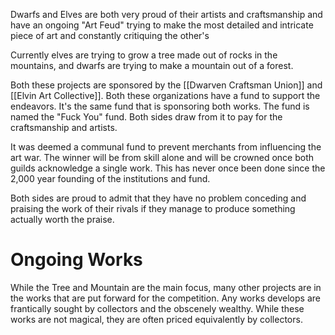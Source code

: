 Dwarfs and Elves are both very proud of their artists and craftsmanship and have an ongoing "Art Feud" trying to make the most detailed and intricate piece of art and constantly critiquing the other's

Currently elves are trying to grow a tree made out of rocks in the mountains, and dwarfs are trying to make a mountain out of a forest.

Both these projects are sponsored by the [[Dwarven Craftsman Union]] and [[Elvin Art Collective]]. Both these organizations have a fund to support the endeavors. It's the same fund that is sponsoring both works. The fund is named the "Fuck You" fund. Both sides draw from it to pay for the craftsmanship and artists.

It was deemed a communal fund to prevent merchants from influencing the art war. The winner will be from skill alone and will be crowned once both guilds acknowledge a single work. This has never once been done since the 2,000 year founding of the institutions and fund.

Both sides are proud to admit that they have no problem conceding and praising the work of their rivals if they manage to produce something actually worth the praise.

# Ongoing Works

While the Tree and Mountain are the main focus, many other projects are in the works that are put forward for the competition. Any works develops are frantically sought by collectors and the obscenely wealthy. While these works are not magical, they are often priced equivalently by collectors.